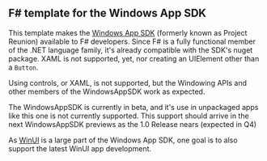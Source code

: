 ﻿## F# template for the Windows App SDK

This template makes the [Windows App SDK](https://github.com/microsoft/WindowsAppSDK) (formerly known as Project Reunion) available to F# developers.
Since F# is a fully functional member of the .NET language family, it's already compatible with the SDK's nuget package. 
XAML is not supported, yet, nor creating an UIElement other than a `Button`.

Using controls, or XAML, is not supported, but the Windowing APIs and other members of the WindowsAppSDK work as expected.

The WindowsAppSDK is currently in beta, and it's use in unpackaged apps like this one is not currently supported. This support should arrive in the next WindowsAppSDK previews as the 1.0 Release nears (expected in Q4)

As [WinUI](https://microsoft.github.io/microsoft-ui-xaml/) is a large part of the Windows App SDK, one goal is to also support the latest WinUI app development.

